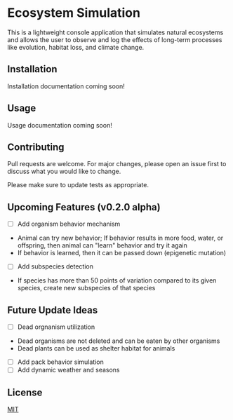 
# Ecosystem Simulation

This is a lightweight console application that simulates natural ecosystems and allows the user to observe and log the effects of long-term processes like evolution, habitat loss, and climate change.

## Installation
Installation documentation coming soon!

## Usage
Usage documentation coming soon!

## Contributing
Pull requests are welcome. For major changes, please open an issue first to discuss what you would like to change.

Please make sure to update tests as appropriate.

## Upcoming Features (v0.2.0 alpha)
- [ ] Add organism behavior mechanism
- Animal can try new behavior; If behavior results in more food, water, or offspring, then animal can "learn" behavior and try it again
- If behavior is learned, then it can be passed down (epigenetic mutation)
- [ ] Add subspecies detection
- If species has more than 50 points of variation compared to its given species, create new subspecies of that species

## Future Update Ideas
- [ ] Dead orgnanism utilization
- Dead organisms are not deleted and can be eaten by other organisms
- Dead plants can be used as shelter habitat for animals
- [ ] Add pack behavior simulation
- [ ] Add dynamic weather and seasons

## License
[MIT](https://choosealicense.com/licenses/mit/)
